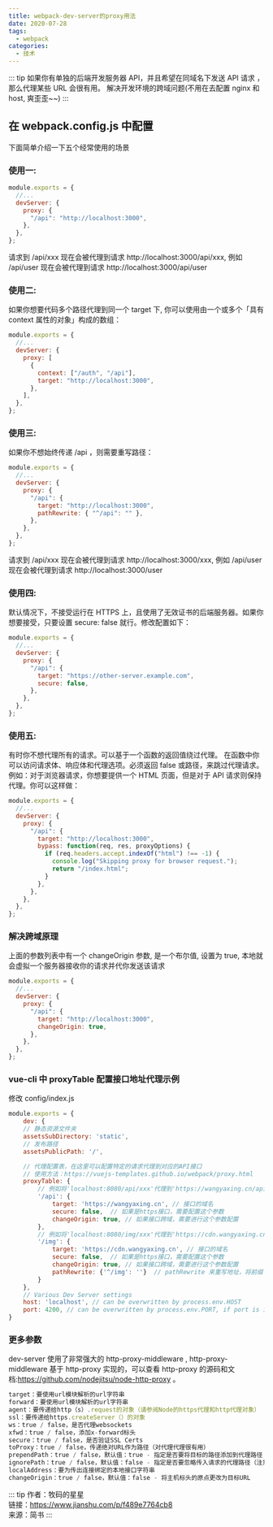 ```yaml
---
title: webpack-dev-server的proxy用法
date: 2020-07-28
tags:
  - webpack
categories:
  - 技术
---
```


::: tip
如果你有单独的后端开发服务器 API，并且希望在同域名下发送 API 请求 ，那么代理某些 URL 会很有用。
解决开发环境的跨域问题(不用在去配置 nginx 和 host, 爽歪歪~~)
:::

## 在 webpack.config.js 中配置

下面简单介绍一下五个经常使用的场景

### 使用一:

```js
module.exports = {
  //...
  devServer: {
    proxy: {
      "/api": "http://localhost:3000",
    },
  },
};
```

请求到 /api/xxx 现在会被代理到请求 http://localhost:3000/api/xxx, 例如 /api/user 现在会被代理到请求 http://localhost:3000/api/user

### 使用二:

如果你想要代码多个路径代理到同一个 target 下, 你可以使用由一个或多个「具有 context 属性的对象」构成的数组：

```js
module.exports = {
  //...
  devServer: {
    proxy: [
      {
        context: ["/auth", "/api"],
        target: "http://localhost:3000",
      },
    ],
  },
};
```

### 使用三:

如果你不想始终传递 /api ，则需要重写路径：

```js
module.exports = {
  //...
  devServer: {
    proxy: {
      "/api": {
        target: "http://localhost:3000",
        pathRewrite: { "^/api": "" },
      },
    },
  },
};
```

请求到 /api/xxx 现在会被代理到请求 http://localhost:3000/xxx, 例如 /api/user 现在会被代理到请求 http://localhost:3000/user

### 使用四:

默认情况下，不接受运行在 HTTPS 上，且使用了无效证书的后端服务器。如果你想要接受，只要设置 secure: false 就行。修改配置如下：

```js
module.exports = {
  //...
  devServer: {
    proxy: {
      "/api": {
        target: "https://other-server.example.com",
        secure: false,
      },
    },
  },
};
```

### 使用五:

有时你不想代理所有的请求。可以基于一个函数的返回值绕过代理。
在函数中你可以访问请求体、响应体和代理选项。必须返回 false 或路径，来跳过代理请求。
例如：对于浏览器请求，你想要提供一个 HTML 页面，但是对于 API 请求则保持代理。你可以这样做：

```js
module.exports = {
  //...
  devServer: {
    proxy: {
      "/api": {
        target: "http://localhost:3000",
        bypass: function(req, res, proxyOptions) {
          if (req.headers.accept.indexOf("html") !== -1) {
            console.log("Skipping proxy for browser request.");
            return "/index.html";
          }
        },
      },
    },
  },
};
```

### 解决跨域原理

上面的参数列表中有一个 changeOrigin 参数, 是一个布尔值, 设置为 true, 本地就会虚拟一个服务器接收你的请求并代你发送该请求

```js
module.exports = {
  //...
  devServer: {
    proxy: {
      "/api": {
        target: "http://localhost:3000",
        changeOrigin: true,
      },
    },
  },
};
```

### vue-cli 中 proxyTable 配置接口地址代理示例

修改 config/index.js

```js
module.exports = {
    dev: {
    // 静态资源文件夹
    assetsSubDirectory: 'static',
    // 发布路径
    assetsPublicPath: '/',

    // 代理配置表，在这里可以配置特定的请求代理到对应的API接口
    // 使用方法：https://vuejs-templates.github.io/webpack/proxy.html
    proxyTable: {
        // 例如将'localhost:8080/api/xxx'代理到'https://wangyaxing.cn/api/xxx'
        '/api': {
            target: 'https://wangyaxing.cn', // 接口的域名
            secure: false,  // 如果是https接口，需要配置这个参数
            changeOrigin: true, // 如果接口跨域，需要进行这个参数配置
        },
        // 例如将'localhost:8080/img/xxx'代理到'https://cdn.wangyaxing.cn/xxx'
        '/img': {
            target: 'https://cdn.wangyaxing.cn', // 接口的域名
            secure: false,  // 如果是https接口，需要配置这个参数
            changeOrigin: true, // 如果接口跨域，需要进行这个参数配置
            pathRewrite: {'^/img': ''}  // pathRewrite 来重写地址，将前缀 '/api' 转为 '/'。
        }
    },
    // Various Dev Server settings
    host: 'localhost', // can be overwritten by process.env.HOST
    port: 4200, // can be overwritten by process.env.PORT, if port is in use, a free one will be determined
}
```

### 更多参数

dev-server 使用了非常强大的 http-proxy-middleware , http-proxy-middleware 基于 http-proxy 实现的，可以查看 http-proxy 的源码和文档:https://github.com/nodejitsu/node-http-proxy 。

```js
target：要使用url模块解析的url字符串
forward：要使用url模块解析的url字符串
agent：要传递给http（s）.request的对象（请参阅Node的https代理和http代理对象）
ssl：要传递给https.createServer（）的对象
ws：true / false，是否代理websockets
xfwd：true / false，添加x-forward标头
secure：true / false，是否验证SSL Certs
toProxy：true / false，传递绝对URL作为路径（对代理代理很有用）
prependPath：true / false，默认值：true - 指定是否要将目标的路径添加到代理路径
ignorePath：true / false，默认值：false - 指定是否要忽略传入请求的代理路径（注意：如果需要，您必须附加/手动）。
localAddress：要为传出连接绑定的本地接口字符串
changeOrigin：true / false，默认值：false - 将主机标头的原点更改为目标URL
```

::: tip
作者：牧码的星星 <br>
链接：https://www.jianshu.com/p/f489e7764cb8 <br>
来源：简书
:::
